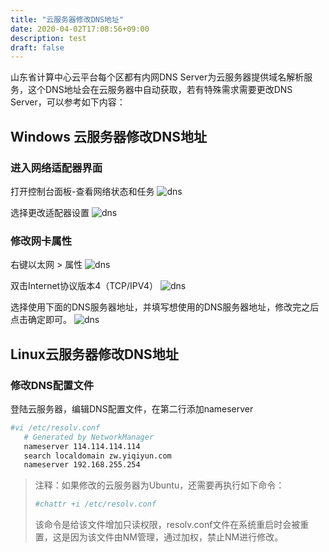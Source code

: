 ```yaml
---
title: "云服务器修改DNS地址"
date: 2020-04-02T17:08:56+09:00
description: test
draft: false
---
```


山东省计算中心云平台每个区都有内网DNS Server为云服务器提供域名解析服务，这个DNS地址会在云服务器中自动获取，若有特殊需求需要更改DNS Server，可以参考如下内容：

## Windows 云服务器修改DNS地址

### 进入网络适配器界面
打开控制台面板-查看网络状态和任务
![dns](../../../_images/dns1.png)

选择更改适配器设置
![dns](../../../_images/dns2.png)

### 修改网卡属性
右键以太网 > 属性
![dns](../../../_images/dns3.png)

双击Internet协议版本4（TCP/IPV4）
![dns](../../../_images/dns4.png)

选择使用下面的DNS服务器地址，并填写想使用的DNS服务器地址，修改完之后点击确定即可。
![dns](../../../_images/dns5.png)

## Linux云服务器修改DNS地址

### 修改DNS配置文件
登陆云服务器，编辑DNS配置文件，在第二行添加nameserver
```bash
#vi /etc/resolv.conf
   # Generated by NetworkManager
   nameserver 114.114.114.114
   search localdomain zw.yiqiyun.com
   nameserver 192.168.255.254
```
>注释：如果修改的云服务器为Ubuntu，还需要再执行如下命令：
>```bash
>#chattr +i /etc/resolv.conf
>```
>该命令是给该文件增加只读权限，resolv.conf文件在系统重启时会被重置，这是因为该文件由NM管理，通过加权，禁止NM进行修改。